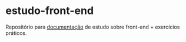 <!-- vscode-markdown-toc -->

<!-- vscode-markdown-toc-config
	numbering=true
	autoSave=true
	/vscode-markdown-toc-config -->
<!-- /vscode-markdown-toc -->
# estudo-front-end
Repositório para [documentação](https://github.com/alevieiramoreira/estudo-front-end/blob/master/estudo-html.md) de estudo sobre front-end + exercícios práticos.
